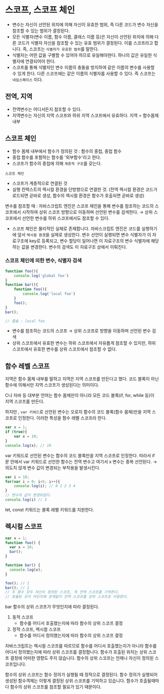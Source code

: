 # 스코프, 스코프 체인

- 변수는 자신이 선언된 위치에 의해 자신이 유효한 범위, 즉 다른 코드가 변수 자신을 참조할 수 있는 범위가 결정된다.
- 모든 식별자(변수 이름, 함수 이름, 클래스 이름 등)은 자신이 선언된 위치에 의해 다른 코드가 식별자 자신을 참조할 수 있는 유효 범위가 결정된다. 이를 스코프라고 합니다. 즉, 스코프는 `식별자가 유효한 범위`를 말한다.
- 식별자는 어떤 값을 구별할 수 있어야 하므로 유일해야한다. 하나의 값은 유일한 식별자에 연결되어야 한다.
- 스코프를 통해 식별자인 변수 이름의 충돌을 방지하여 같은 이름의 변수를 사용할 수 있게 한다. 다른 스코프에는 같은 이름의 식별자를 사용할 수 있다. 즉 스코프는 `네임스페이스` 이다.

## 전역, 지역

- 전역변수는 어디서든지 참조할 수 있다.
- 지역변수는 자신의 지역 스코프와 하위 지역 스코프에서 유효하다. 지역 = 함수몸체내부

## 스코프 체인

- 함수 몸체 내부에서 함수가 정의된 것 : 함수의 중첩, 중첩 함수
- 중첩 함수를 포함하는 함수를 '외부함수'라고 한다.
- 스코프가 함수의 중첩에 의해 `계층적 구조`를 갖는다.

```
스코프 체인
```

- 스코프가 계층적으로 연결된 것
- 실행 컨텍스트의 렉시컬 환경을 단방향으로 연결한 것. (전역 렉시컬 환경은 코드가 로드되면 곧바로 생성, 함수의 렉시컬 환경은 함수가 호출되면 곧바로 생성)

변수를 참조할 때 : 자바스크립트 엔진은 스코프 체인을 통해 변수를 참조하는 코드의 스코프에서 시작하여 상위 스코프 방향으로 이동하며 선언된 변수를 검색한다. → 상위 스코프에서 선언한 변수를 하위 스코프에서도 참조할 수 있다.

- 스코프 체인은 물리적인 실체로 존재합니다. 자바스크립트 엔진은 코드를 실행하기에 앞서 `렉시컬 환경`을 실제로 생성한다. 변수 선언이 실행되면 변수 식별자가 이 자료구조에 key로 등록되고, 변수 할당이 일어나면 이 자료구조의 변수 식별자에 해당하는 값을 변경한다. 변수의 검색도 이 자료구조 상에서 이뤄진다.

### 스코프 체인에 의한 변수, 식별자 검색

```jsx
function foo(){
	console.log('global foo')
}
function bar(){
	function foo(){
		console.log('local foo')
	}
	foo();
}
bar();

// 콜솔 : local foo
```

- 변수를 참조하는 코드의 스코프 → 상위 스코프로 방향을 이동하며 선언된 변수 검색
- 상위 스코프에서 유효한 변수는 하위 스코프에서 자유롭게 참조할 수 있지만, 하위 스코프에서 유효한 변수를 상위 스코프에서 참조할 수 없다.

## 함수 레벨 스코프

지역은 함수 몸체 내부를 말하고 지역은 지역 스코프를 만든다고 했다. 코드 블록이 아닌 함수에 의해서만 지역 스코프가 생성된다는 의미이다.

C나 자바 등 대부분 언어는 함수 몸체만이 아니라 모든 코드 블록(if, for, while 등)이 지역 스코프를 만든다.

하지만 , `var 키워드`로 선언된 변수는 오로지 함수의 코드 블록(함수 몸체)만을 지역 스코프로 인정한다. 이러한 특성을 함수 레벨 스코프라 한다.

```jsx
var x = 1;
if (true){
	var x = 10;
} 
console.log(x); // 10
```

var 키워드로 선언된 변수는 함수의 코드 블록만을 지역 스코프로 인정한다. 따라서 if 문 안에서 var 키워드로 선언한 함수는 전역 변수고 여기서 x 변수는 중복 선언된다. → 의도치 않게 변수 값이 변경되는 부작용을 발생시킨다.

```jsx
var i = 10;
for(var i = 0; i<5; i++){
	console.log(i); // 0 1 2 3 4
}
// 변수의 값이 변경되었다.
console.log(i) // 5
```

let, const 키워드는 블록 레벨 키워드를 지원한다.

## 렉시컬 스코프

```jsx
var x = 1;
function foo() {
  var x = 10;
  bar();
}

function bar() {
  console.log(x);
}

foo(); // 1
bar(); // 1
// 두 함수 모두 자신이 정의된 스코프, 즉 전역 스코프를 기억한다.
// 호출된 곳이 어딘지에 관계없이 전역 스코프를 상위 스코프로 이용한다.
```

bar 함수의 상위 스코프가 무엇인지에 따라 결정된다.

1. 동적 스코프
   - 함수를 어디서 호출했는지에 따라 함수의 상위 스코프 결정
2. 정적 스코프, 렉시컬 스코프
   - 함수를 어디서 정의했는지에 따라 함수의 상위 스코프 결정

자바스크립트는 렉시컬 스코프를 따르므로 함수를 어디서 호출했는지가 아니라 함수를 어디서 정의했는지에 따라 상위 스코프를 결정합니다. 함수가 호출된 위치는 상위 스코프 결정에 어떠한 영향도 주지 않습니다. 함수의 상위 스코프는 언제나 자신이 정의된 스코프입니다.

함수의 상위 스코프는 함수 정의가 실행될 때 정적으로 결정된다. 함수 정의가 실행되어 생성된 함수객체는 이렇게 결정된 상위 스코프를 기억하고 있습니다. 함수가 호출될때마다 함수의 상위 스코프를 참조할 필요가 있기 때문이다.